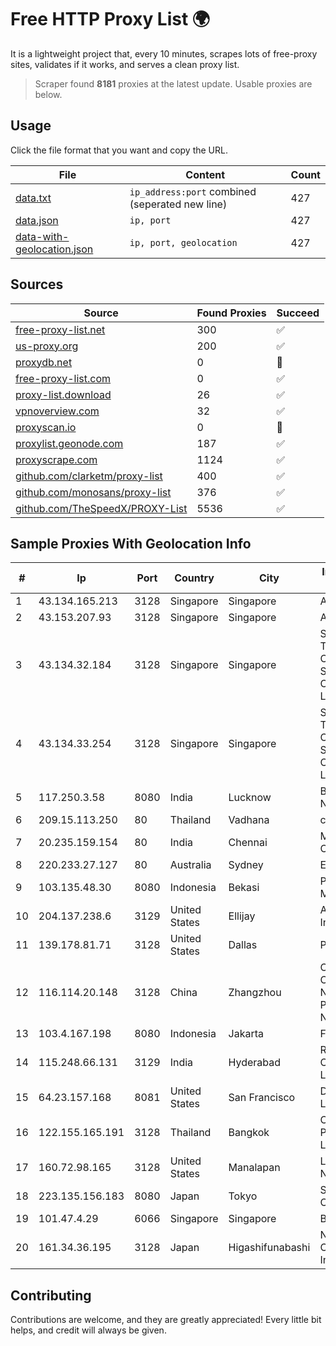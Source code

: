 
# Free HTTP Proxy List 🌍

It is a lightweight project that, every 10 minutes, scrapes lots of free-proxy sites, validates if it works, and serves a clean proxy list.


> Scraper found **8181** proxies at the latest update. Usable proxies are below.

## Usage

Click the file format that you want and copy the URL.


|File|Content|Count|
|----|-------|-----|
|[data.txt](https://raw.githubusercontent.com/themiralay/Proxy-List-World/master/data.txt)|`ip_address:port` combined (seperated new line)|427|
|[data.json](https://raw.githubusercontent.com/themiralay/Proxy-List-World/master/data.json)|`ip, port`|427|
|[data-with-geolocation.json](https://raw.githubusercontent.com/themiralay/Proxy-List-World/master/data-with-geolocation.json)|`ip, port, geolocation`|427|

## Sources

|Source|Found Proxies|Succeed|
|------|-------------|-------|
|[free-proxy-list.net](https://free-proxy-list.net)|300|✅|
|[us-proxy.org](https://www.us-proxy.org)|200|✅|
|[proxydb.net](http://proxydb.net)|0|🚫|
|[free-proxy-list.com](https://free-proxy-list.com/?page=&port=&type%5B%5D=http&type%5B%5D=https&up_time=0&search=Search)|0|✅|
|[proxy-list.download](https://www.proxy-list.download/HTTP)|26|✅|
|[vpnoverview.com](https://vpnoverview.com/privacy/anonymous-browsing/free-proxy-servers)|32|✅|
|[proxyscan.io](https://www.proxyscan.io)|0|🚫|
|[proxylist.geonode.com](https://proxylist.geonode.com/api/proxy-list?limit=300&page=1&sort_by=lastChecked&sort_type=desc&protocols=http,https)|187|✅|
|[proxyscrape.com](https://api.proxyscrape.com/v2/?request=displayproxies&protocol=http&timeout=10000&country=all&ssl=all&anonymity=all)|1124|✅|
|[github.com/clarketm/proxy-list](https://raw.githubusercontent.com/clarketm/proxy-list/master/proxy-list-raw.txt)|400|✅|
|[github.com/monosans/proxy-list](https://raw.githubusercontent.com/monosans/proxy-list/main/proxies/http.txt)|376|✅|
|[github.com/TheSpeedX/PROXY-List](https://raw.githubusercontent.com/TheSpeedX/PROXY-List/master/http.txt)|5536|✅|


## Sample Proxies With Geolocation Info

|#|Ip|Port|Country|City|Internet Service Provider|
|-|--|----|-------|----|-------------------------|
|1|43.134.165.213|3128|Singapore|Singapore|Aceville Pte.ltd|
|2|43.153.207.93|3128|Singapore|Singapore|Aceville Pte.ltd|
|3|43.134.32.184|3128|Singapore|Singapore|Shenzhen Tencent Computer Systems Company Limited|
|4|43.134.33.254|3128|Singapore|Singapore|Shenzhen Tencent Computer Systems Company Limited|
|5|117.250.3.58|8080|India|Lucknow|Bharat Sanchar Nigam Ltd|
|6|209.15.113.250|80|Thailand|Vadhana|catCloud|
|7|20.235.159.154|80|India|Chennai|Microsoft Corporation|
|8|220.233.27.127|80|Australia|Sydney|Exetel Pty Ltd|
|9|103.135.48.30|8080|Indonesia|Bekasi|PT Maxindo Mitra Solusi|
|10|204.137.238.6|3129|United States|Ellijay|Apogee Telecom Inc.|
|11|139.178.81.71|3128|United States|Dallas|Packet Host, Inc.|
|12|116.114.20.148|3128|China|Zhangzhou|CNC Group CHINA169 Neimeng Province Network|
|13|103.4.167.198|8080|Indonesia|Jakarta|FIBERNET|
|14|115.248.66.131|3129|India|Hyderabad|Reliance Communications Limited|
|15|64.23.157.168|8081|United States|San Francisco|DigitalOcean, LLC|
|16|122.155.165.191|3128|Thailand|Bangkok|CAT Telecom Public Company Limited|
|17|160.72.98.165|3128|United States|Manalapan|Lightower Fiber Networks I|
|18|223.135.156.183|8080|Japan|Tokyo|So-net Corporation|
|19|101.47.4.29|6066|Singapore|Singapore|Byteplus Pte. Ltd.|
|20|161.34.36.195|3128|Japan|Higashifunabashi|NTT PC Communications, Inc.|



## Contributing

Contributions are welcome, and they are greatly appreciated! Every
little bit helps, and credit will always be given.

